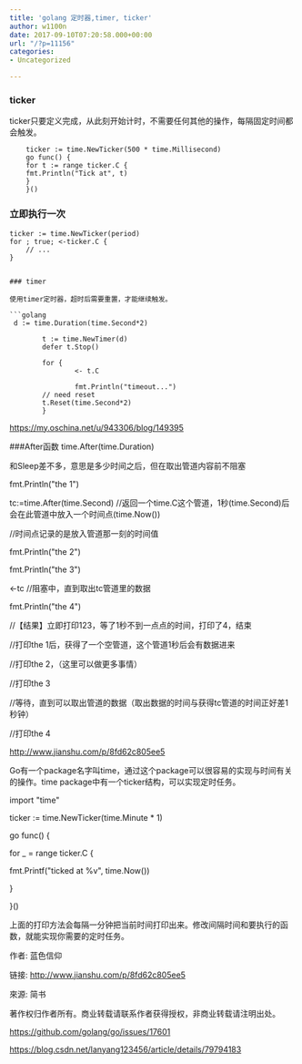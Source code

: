```yaml
---
title: 'golang 定时器,timer, ticker'
author: w1100n
date: 2017-09-10T07:20:58.000+00:00
url: "/?p=11156"
categories:
- Uncategorized

---
```

### ticker

ticker只要定义完成，从此刻开始计时，不需要任何其他的操作，每隔固定时间都会触发。
```golang
    ticker := time.NewTicker(500 * time.Millisecond)
    go func() {
    for t := range ticker.C {
    fmt.Println("Tick at", t)
    }
    }()
```

### 立即执行一次

    ticker := time.NewTicker(period)
    for ; true; <-ticker.C {
        // ...
    }
```

### timer

使用timer定时器，超时后需要重置，才能继续触发。

```golang
 d := time.Duration(time.Second*2)

        t := time.NewTimer(d)
        defer t.Stop()
    
        for {
                <- t.C
    
                fmt.Println("timeout...")
        // need reset
        t.Reset(time.Second*2)
        }

```

https://my.oschina.net/u/943306/blog/149395

###After函数 time.After(time.Duration)

和Sleep差不多，意思是多少时间之后，但在取出管道内容前不阻塞

fmt.Println("the 1")

tc:=time.After(time.Second) //返回一个time.C这个管道，1秒(time.Second)后会在此管道中放入一个时间点(time.Now())

//时间点记录的是放入管道那一刻的时间值

fmt.Println("the 2")

fmt.Println("the 3")

<-tc //阻塞中，直到取出tc管道里的数据

fmt.Println("the 4")

//【结果】立即打印123，等了1秒不到一点点的时间，打印了4，结束

//打印the 1后，获得了一个空管道，这个管道1秒后会有数据进来

//打印the 2，（这里可以做更多事情）

//打印the 3

//等待，直到可以取出管道的数据（取出数据的时间与获得tc管道的时间正好差1秒钟）

//打印the 4

http://www.jianshu.com/p/8fd62c805ee5

Go有一个package名字叫time，通过这个package可以很容易的实现与时间有关的操作。time package中有一个ticker结构，可以实现定时任务。

import "time"

ticker := time.NewTicker(time.Minute * 1)

go func() {

for _ = range ticker.C {

fmt.Printf("ticked at %v", time.Now())

}

}()

上面的打印方法会每隔一分钟把当前时间打印出来。修改间隔时间和要执行的函数，就能实现你需要的定时任务。

作者: 蓝色信仰

链接: http://www.jianshu.com/p/8fd62c805ee5

來源: 简书

著作权归作者所有。商业转载请联系作者获得授权，非商业转载请注明出处。

https://github.com/golang/go/issues/17601

https://blog.csdn.net/lanyang123456/article/details/79794183